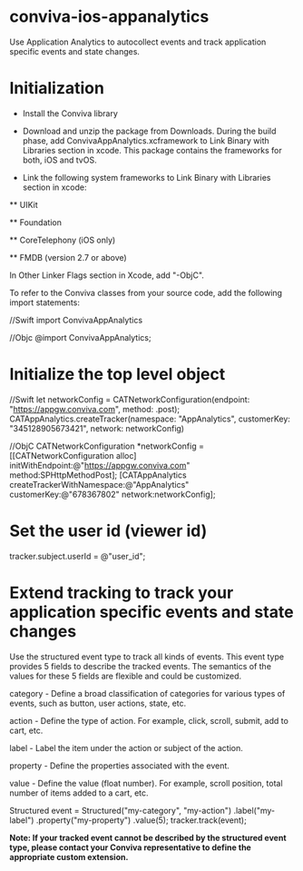 # conviva-ios-appanalytics
Use Application Analytics to autocollect events and track application specific events and state changes.

# Initialization

* Install the Conviva library

* Download and unzip the package from Downloads. During the build phase, add ConvivaAppAnalytics.xcframework to Link Binary with Libraries section in xcode. This package contains the frameworks for both, iOS and tvOS.

* Link the following system frameworks to Link Binary with Libraries section in xcode:

** UIKit

** Foundation

** CoreTelephony (iOS only)

** FMDB (version 2.7 or above)

In Other Linker Flags section in Xcode, add "-ObjC".

To refer to the Conviva classes from your source code, add the following import statements:

//Swift
import ConvivaAppAnalytics

//Objc
@import ConvivaAppAnalytics;

# Initialize the top level object

//Swift
let networkConfig = CATNetworkConfiguration(endpoint: "https://appgw.conviva.com", method: .post);
CATAppAnalytics.createTracker(namespace: "AppAnalytics", customerKey: "345128905673421", network: networkConfig)

//ObjC
CATNetworkConfiguration *networkConfig = [[CATNetworkConfiguration alloc] initWithEndpoint:@"https://appgw.conviva.com" method:SPHttpMethodPost];
[CATAppAnalytics createTrackerWithNamespace:@"AppAnalytics" customerKey:@"678367802" network:networkConfig];

# Set the user id (viewer id)
tracker.subject.userId = @"user_id";

# Extend tracking to track your application specific events and state changes
Use the structured event type to track all kinds of events. This event type provides 5 fields to describe the tracked events. The semantics of the values for these 5 fields are flexible and could be customized.

category - Define a broad classification of categories for various types of events, such as button, user actions, state, etc.

action - Define the type of action. For example, click, scroll, submit, add to cart, etc.

label - Label the item under the action or subject of the action.

property - Define the properties associated with the event.

value - Define the value (float number). For example, scroll position, total number of items added to a cart, etc.

Structured event = Structured("my-category", "my-action")
.label("my-label")
.property("my-property")
.value(5);
tracker.track(event);

**Note: If your tracked event cannot be described by the structured event type, please contact your Conviva representative to define the appropriate custom extension.**

